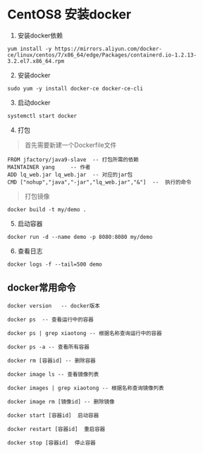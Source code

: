 # CentOS8 安装docker

1. 安装docker依赖
```
yum install -y https://mirrors.aliyun.com/docker-ce/linux/centos/7/x86_64/edge/Packages/containerd.io-1.2.13-3.2.el7.x86_64.rpm
```
2. 安装docker
```
sudo yum -y install docker-ce docker-ce-cli
```
3. 启动docker
```
systemctl start docker
```
4. 打包
> 首先需要新建一个Dockerfile文件
```
FROM jfactory/java9-slave  -- 打包所需的依赖
MAINTAINER yang     -- 作者
ADD lq_web.jar lq_web.jar  -- 对应的jar包
CMD ["nohup","java","-jar","lq_web.jar","&"]  --  执行的命令
```
> 打包镜像
```
docker build -t my/demo .
```
5. 启动容器
```
docker run -d --name demo -p 8080:8080 my/demo
```
6. 查看日志
```
docker logs -f --tail=500 demo
```

## docker常用命令
```
docker version   -- docker版本

docker ps  -- 查看运行中的容器

docker ps | grep xiaotong -- 根据名称查询运行中的容器

docker ps -a -- 查看所有容器

docker rm [容器id] -- 删除容器

docker image ls -- 查看镜像列表

docker images | grep xiaotong -- 根据名称查询镜像列表

docker image rm [镜像id] -- 删除镜像

docker start [容器id]  启动容器 

docker restart [容器id]  重启容器 

docker stop [容器id]  停止容器 

```